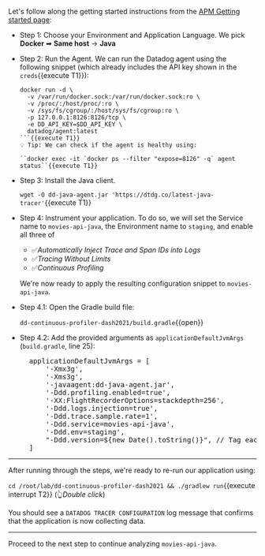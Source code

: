 Let's follow along the getting started instructions from the <a href="https://app.datadoghq.com/apm/docs?architecture=container-based&collection=Same%20host&environment=docker&language=java" target="_datadog">APM Getting started page</a>:

* Step 1: Choose your Environment and Application Language. We pick **Docker** ➡ **Same host** → **Java**

* Step 2: Run the Agent.
  We can run the Datadog agent using the following snippet (which already includes the API key shown in the `creds`{{execute T1}}):
  ```
  docker run -d \
    -v /var/run/docker.sock:/var/run/docker.sock:ro \
    -v /proc/:/host/proc/:ro \
    -v /sys/fs/cgroup/:/host/sys/fs/cgroup:ro \
    -p 127.0.0.1:8126:8126/tcp \
    -e DD_API_KEY=$DD_API_KEY \
    datadog/agent:latest
  ```{{execute T1}}
  💡 Tip: We can check if the agent is healthy using:

  ``docker exec -it `docker ps --filter "expose=8126" -q` agent status``{{execute T1}}

* Step 3: Install the Java client.

  `wget -O dd-java-agent.jar 'https://dtdg.co/latest-java-tracer'`{{execute T1}}

* Step 4: Instrument your application.
  To do so, we will set the Service name to `movies-api-java`, the Environment name to `staging`, and enable all three of

  - ✅_Automatically Inject Trace and Span IDs into Logs_
  - ✅_Tracing Without Limits_
  - ✅_Continuous Profiling_

  We're now ready to apply the resulting configuration snippet to `movies-api-java`.

* Step 4.1: Open the Gradle build file:

  `dd-continuous-profiler-dash2021/build.gradle`{{open}}

* Step 4.2: Add the provided arguments as `applicationDefaultJvmArgs` (`build.gradle`, line 25):

<pre class="file" data-filename="dd-continuous-profiler-dash2021/build.gradle" data-target="insert" data-marker="    applicationDefaultJvmArgs = ['-Xmx3g', '-Xms3g']">
     applicationDefaultJvmArgs = [
         '-Xmx3g',
         '-Xms3g',
         '-javaagent:dd-java-agent.jar',
         '-Ddd.profiling.enabled=true',
         '-XX:FlightRecorderOptions=stackdepth=256',
         '-Ddd.logs.injection=true',
         '-Ddd.trace.sample.rate=1',
         '-Ddd.service=movies-api-java',
         '-Ddd.env=staging',
         "-Ddd.version=${new Date().toString()}", // Tag each run with a different version
     ]</pre>

---

After running through the steps, we're ready to re-run our application using:

   `cd /root/lab/dd-continuous-profiler-dash2021 && ./gradlew run`{{execute interrupt T2}} (👆_Double click_)

You should see a `DATADOG TRACER CONFIGURATION` log message that confirms that the application is now collecting data.

---

Proceed to the next step to continue analyzing `movies-api-java`.
